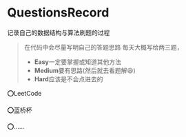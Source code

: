 # QuestionsRecord

记录自己的数据结构与算法刷题的过程
> 在代码中会尽量写明自己的答题思路
> 每天大概写给两三题，
> - **Easy**一定要掌握或知道其他方法
> - **Medium**要有思路(然后就去看题解😆)
> - **Hard**应该是不会点进去的

⭕LeetCode

⭕蓝桥杯

⭕......
